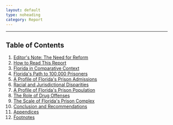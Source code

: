 ```yaml
---
layout: default
type: noheading
category: Report
---
```

 <hr class="section-heading-spacer">
   <div class="clearfix"></div>

## Table of Contents

1. [Editor's Note: The Need for Reform](#note)
2. [How to Read This Report](#HowTo)
3. [Florida in Comparative Context](#context)
4. [Florida's Path to 100,000 Prisoners](#path)
5. [A Profile of Florida's Prison Admissions](#admissions)
6. [Racial and Jurisdictional Disparities](#disparities)
7. [A Profile of Florida's Prison Population](#population)
8. [The Role of Drug Offenses](#drugs)
9. [The Scale of Florida's Prison Complex](#scale)
10. [Conclusion and Recommendations](#conclusion)
11. [Appendices](#AppendixA)
12. [Footnotes](#footnotes)